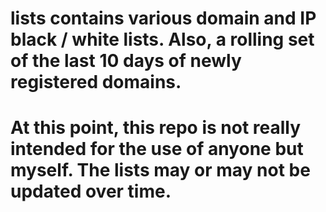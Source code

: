 # lists contains various domain and IP black / white lists.  Also, a rolling set of the last 10 days of newly registered domains.

# At this point, this repo is not really intended for the use of anyone but myself.  The lists may or may not be updated over time.
